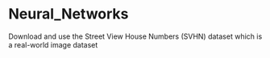# Neural_Networks
Download and use the Street View House Numbers (SVHN) dataset which is a real-world image dataset 
